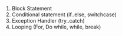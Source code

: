1. Block Statement
2. Conditional statement (if..else, switchcase)
3. Exception Handler (try..catch)
4. Looping (For, Do while, while, break)
